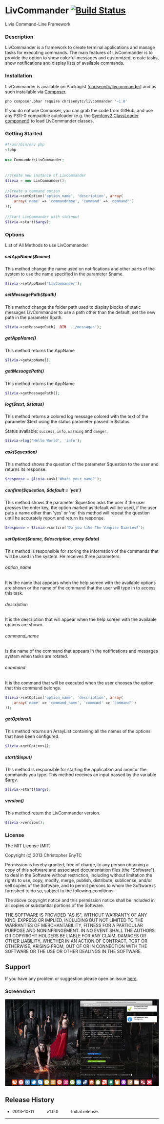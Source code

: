 # LivCommander [![Build Status](https://travis-ci.org/chrisenytc/livcommander.png?branch=master)](https://travis-ci.org/chrisenytc/livcommander)

Livia Command-Line Framework

### Description

LivCommander is a framework to create terminal applications and manage tasks for executing commands. The main features of LivCommander is to provide the option to show colorful messages and customized, create  tasks, show notifications and display lists of available commands.

### Installation

LivCommander is available on Packagist ([chrisenytc/livcommander](http://packagist.org/packages/chrisenytc/livcommander))
and as such installable via [Composer](http://getcomposer.org/).

```bash
php composer.phar require chrisenytc/livcommander '~1.0'
```

If you do not use Composer, you can grab the code from GitHub, and use any
PSR-0 compatible autoloader (e.g. the [Symfony2 ClassLoader component](https://github.com/symfony/ClassLoader))
to load LivCommander classes.

### Getting Started

```php
#!/usr/bin/env php
<?php

use Commander\LivCommander;


//Create new instance of LivCommander
$livia = new LivCommander();

//Create a command option
$livia->setOption('option_name', 'description', array(
	array('name' => 'commandname', 'command' => 'command"')
));

//Start LivCommander with stdinput
$livia->start($argv);

```

### Options

List of All Methods to use LivCommander

##### setAppName($name)
This method change the name used on notifications and other parts of the system
to use the name specified in the parameter $name.

```php
$livia->setAppName('LivCommander');
```

##### setMessagePath($path)
This method change the folder path used to display blocks of static messages LivCommander
to use a path other than the default, set the new path in the parameter $path.

```php
$livia->setMessagePath(__DIR__.'/messages');
```

##### getAppName()
This method returns the AppName

```php
$livia->getAppName();
```

##### getMessagePath()
This method returns the AppName

```php
$livia->getMessagePath();
```

##### log($text, $status)
This method returns a colored log message colored with the text of the parameter
$text using the status parameter passed in $status. 

Status available: `success`, `info`, `warning` and `danger`.

```php
$livia->log('Hello World', 'info');
```

##### ask($question)
This method shows the question of the parameter $question to the user and returns its response.

```php
$response = $livia->ask('Whats your name?');
```

##### confirm($question, $default = 'yes')
This method shows the parameter $question asks the user if the user presses the enter key,
the option marked as default will be used, if the user puts a name other than 'yes' or 'no' 
this method will repeat the question until he accurately report and return its response.

```php
$response = $livia->confirm('Do you like The Vampire Diaries?');
```

##### setOption($name, $description, array $data)
This method is responsible for storing the information of the commands that will be used in the system.
He receives three parameters:

###### option_name
It is the name that appears when the help screen with the available options are shown or 
the name of the command that the user will type in to access this task.
###### description
It is the description that will appear when the help screen with the available options are shown.
###### command_name
Is the name of the command that appears in the notifications and messages system when tasks are rotated.
###### command 
It is the command that will be executed when the user chooses the option that this command belongs.

```php
$livia->setOption('option_name', 'description', array(
	array('name' => 'command_name', 'command' => 'command"')
));
```

##### getOptions()
This method returns an ArrayList containing all the names of the options that have been configured.
```php
$livia->getOptions();
```

##### start($input)
This method is responsible for starting the application and monitor the commands you type. 
This method receives an input passed by the variable $argv.
```php
$livia->start($argv);
```

##### version()
This method return the LivCommander version.
```php
$livia->version();
```

### License

The MIT License (MIT)

Copyright (c) 2013 Christopher EnyTC

Permission is hereby granted, free of charge, to any person obtaining a copy of
this software and associated documentation files (the "Software"), to deal in
the Software without restriction, including without limitation the rights to
use, copy, modify, merge, publish, distribute, sublicense, and/or sell copies of
the Software, and to permit persons to whom the Software is furnished to do so,
subject to the following conditions:

The above copyright notice and this permission notice shall be included in all
copies or substantial portions of the Software.

THE SOFTWARE IS PROVIDED "AS IS", WITHOUT WARRANTY OF ANY KIND, EXPRESS OR
IMPLIED, INCLUDING BUT NOT LIMITED TO THE WARRANTIES OF MERCHANTABILITY, FITNESS
FOR A PARTICULAR PURPOSE AND NONINFRINGEMENT. IN NO EVENT SHALL THE AUTHORS OR
COPYRIGHT HOLDERS BE LIABLE FOR ANY CLAIM, DAMAGES OR OTHER LIABILITY, WHETHER
IN AN ACTION OF CONTRACT, TORT OR OTHERWISE, ARISING FROM, OUT OF OR IN
CONNECTION WITH THE SOFTWARE OR THE USE OR OTHER DEALINGS IN THE SOFTWARE.

## Support
If you have any problem or suggestion please open an issue [here](https://github.com/chrisenytc/livcommander/issues).

### Screenshort

[![LivCommander](screenshort.png)](http://packagist.org/packages/chrisenytc/livcommander)

## Release History

 * 2013-10-11   v1.0.0   Initial release.

---
